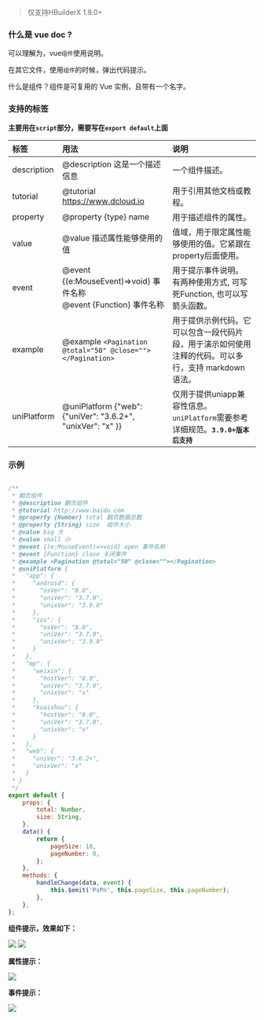 > 仅支持HBuilderX 1.9.0+

### 什么是 vue doc ?

可以理解为，vue`组件`使用说明。

在其它文件，使用`组件`的时候，弹出代码提示。

什么是组件？组件是可复用的 Vue 实例，且带有一个名字。

### 支持的标签

**主要用在`script`部分，需要写在`export default`上面**

| 标签        | 用法                                                                    | 说明                                                                                                 |
| :---------- | :---------------------------------------------------------------------- | :--------------------------------------------------------------------------------------------------- |
| description | @description 这是一个描述信息                                           | 一个组件描述。                                                                                       |
| tutorial    | @tutorial <https://www.dcloud.io>                                       | 用于引用其他文档或教程。                                                                             |
| property    | @property {type} name                                                   | 用于描述组件的属性。                                                                                 |
| value       | @value 描述属性能够使用的值                                             | 值域，用于限定属性能够使用的值。它紧跟在property后面使用。                                           |
| event       | @event {(e:MouseEvent)=>void} 事件名称 </br> @event {Function} 事件名称 | 用于提示事件说明。 有两种使用方式, 可写死Function, 也可以写箭头函数。                                |
| example     | @example `<Pagination @total="50" @close=""></Pagination>`              | 用于提供示例代码。它可以包含一段代码片段，用于演示如何使用注释的代码。可以多行，支持 markdown 语法。 |
| uniPlatform | @uniPlatform {"web": {"uniVer": "3.6.2+", "unixVer": "x" }}             | 仅用于提供uniapp兼容性信息。 `uniPlatform`需要参考详细规范。**`3.9.0+版本后支持`**                   |

### 示例

```javascript

/**
 * 翻页组件
 * @description 翻页组件
 * @tutorial http://www.baidu.com
 * @property {Number} total 翻页数据总数
 * @property {String} size  组件大小
 * @value big 大
 * @value small 小
 * @event {(e:MouseEvent)=>void} open 事件名称
 * @event {Function} close 关闭事件
 * @example <Pagination @total="50" @close=""></Pagination>
 * @uniPlatform {
 *   "app": {
 *     "android": {
 *       "osVer": "8.0",
 *       "uniVer": "3.7.0",
 *       "unixVer": "3.9.0"
 *     },
 *     "ios": {
 *       "osVer": "8.0",
 *       "uniVer": "3.7.0",
 *       "unixVer": "3.9.0"
 *     }
 *   },
 *   "mp": {
 *     "weixin": {
 *       "hostVer": "8.0",
 *       "uniVer": "3.7.0",
 *       "unixVer": "x"
 *     },
 *     "kuaishou": {
 *       "hostVer": "8.0",
 *       "uniVer": "3.7.0",
 *       "unixVer": "x"
 *     }
 *   },
 *   "web": {
 *     "uniVer": "3.6.2+",
 *     "unixVer": "x"
 *   }
 * }
 */
export default {
    props: {
        total: Number,
        size: String,
    },
    data() {
        return {
            pageSize: 10,
            pageNumber: 0,
        };
    },
    methods: {
        handleChange(data, event) {
            this.$emit('PsPn', this.pageSize, this.pageNumber);
        },
    },
};

```

**组件提示，效果如下：**

<img src="/static/snapshots/tutorial/vuedoc_1.png" />

<img src="/static/snapshots/tutorial/vuedoc_2.png" />


**属性提示：**

<img src="/static/snapshots/tutorial/vuedoc_3.png" />


**事件提示：**

<img src="/static/snapshots/tutorial/vuedoc_4.png" />



